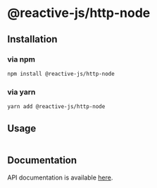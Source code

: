# @reactive-js/http-node

## Installation

### via npm

```sh
npm install @reactive-js/http-node
```

### via yarn

```sh
yarn add @reactive-js/http-node
```

## Usage

```typescript
```

## Documentation

API documentation is available [here](./docs).
